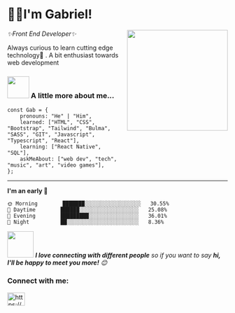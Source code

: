 <h1> 👋🏼I'm Gabriel!</h2>
<img align='right' src="https://blush.design/api/download?shareUri=sJrPqD8LBIGXMY3h&c=Skin_0%7Effdbb4&w=800&h=800&fm=png" width="230">
<p><em>✨Front End Developer✨</em></p>
<p>Always curious to learn cutting edge technology🚀 . A bit enthusiast towards web development<p>


### <img src="https://media.giphy.com/media/VgCDAzcKvsR6OM0uWg/giphy.gif" width="50"> A little more about me...  
```
const Gab = {
    pronouns: "He" | "Him",
    learned: ["HTML", "CSS", "Bootstrap", "Tailwind", "Bulma", "SASS", "GIT", "Javascript", "Typescript", "React"],
    learning: ["React Native", "SQL"],
    askMeAbout: ["web dev", "tech", "music", "art", "video games"],
};
```
---
<!--START_SECTION:waka-->
**I'm an early 🐤** 

```text
🌞 Morning        ███████░░░░░░░░░░░░░░░░░░   30.55% 
🌆 Daytime        ██████░░░░░░░░░░░░░░░░░░░   25.08% 
🌃 Evening        █████████░░░░░░░░░░░░░░░░   36.01% 
🌙 Night          ██░░░░░░░░░░░░░░░░░░░░░░░   8.36%

```
<img src="https://media.giphy.com/media/LnQjpWaON8nhr21vNW/giphy.gif" width="60"> <em><b>I love connecting with different people</b> so if you want to say <b>hi, I'll be happy to meet you more!</b> 😊</em>

<h3 align="left">Connect with me:</h3>
<p align="left">
<a href="https://linkedin.com/in/https://www.linkedin.com/in/gabaletru/" target="blank"><img align="center" src="https://raw.githubusercontent.com/rahuldkjain/github-profile-readme-generator/master/src/images/icons/Social/linked-in-alt.svg" alt="https://www.linkedin.com/in/gabaletru/" height="30" width="40" /></a>
</p>
